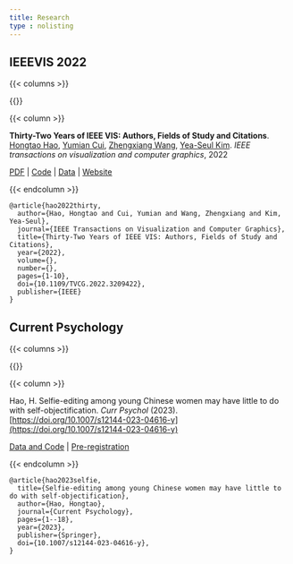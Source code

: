 ```yaml
---
title: Research
type : nolisting
---
```



## IEEEVIS 2022

{{< columns >}}


{{<figure-a src="/media/research/32vis-author-network.png" link="https://32vis.hongtaoh.com/" >}}

{{< column >}}

**Thirty-Two Years of IEEE VIS: Authors, Fields of Study and Citations**. [Hongtao Hao](/), [Yumian Cui](https://yumian-cui.github.io/), [Zhengxiang Wang](https://jaaack-wang.eu.org/), [Yea-Seul Kim](https://pages.cs.wisc.edu/~yeaseulkim/). *IEEE transactions on visualization and computer graphics*, 2022

[PDF](https://arxiv.org/pdf/2208.03772.pdf) | [Code](https://github.com/hongtaoh/32vis) | [Data](https://osf.io/zkvjm/) | [Website](https://32vis.hongtaoh.com/)

{{< endcolumn >}}

```
@article{hao2022thirty,
  author={Hao, Hongtao and Cui, Yumian and Wang, Zhengxiang and Kim, Yea-Seul},
  journal={IEEE Transactions on Visualization and Computer Graphics}, 
  title={Thirty-Two Years of IEEE VIS: Authors, Fields of Study and Citations}, 
  year={2022},
  volume={},
  number={},
  pages={1-10},
  doi={10.1109/TVCG.2022.3209422},
  publisher={IEEE}
}
```

## Current Psychology

{{< columns >}}


{{<figure-a src="/media/research/selfie-freq.png" link="https://link.springer.com/article/10.1007/s12144-023-04616-y" >}}

{{< column >}}

Hao, H. Selfie-editing among young Chinese women may have little to do with self-objectification. *Curr Psychol* (2023). [https://doi.org/10.1007/s12144-023-04616-y](https://doi.org/10.1007/s12144-023-04616-y)

[Data and Code](https://osf.io/c78z3/) | [Pre-registration](https://osf.io/yb7en)

{{< endcolumn >}}

```
@article{hao2023selfie,
  title={Selfie-editing among young Chinese women may have little to do with self-objectification},
  author={Hao, Hongtao},
  journal={Current Psychology},
  pages={1--18},
  year={2023},
  publisher={Springer},
  doi={10.1007/s12144-023-04616-y},
}

```